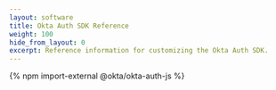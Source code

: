 ```yaml
---
layout: software
title: Okta Auth SDK Reference 
weight: 100
hide_from_layout: 0
excerpt: Reference information for customizing the Okta Auth SDK.
---
```


{% npm import-external @okta/okta-auth-js %}